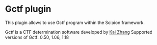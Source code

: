# Gctf plugin

This plugin allows to use Gctf program within the Scipion framework.

Gctf is a CTF determination software developed by [Kai Zhang](https://www.mrc-lmb.cam.ac.uk/kzhang/)
Supported versions of Gctf: 0.50, 1.06, 1.18

